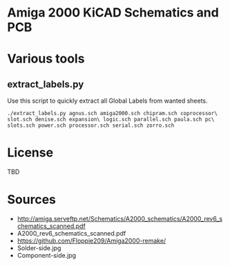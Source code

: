 # Amiga 2000 KiCAD Schematics and PCB

# Various tools

## extract_labels.py
Use this script to quickly extract all Global Labels from wanted sheets.

```
./extract_labels.py agnus.sch amiga2000.sch chipram.sch coprocessor\ slot.sch denise.sch expansion\ logic.sch parallel.sch paula.sch pc\ slots.sch power.sch processor.sch serial.sch zorro.sch
```

# License

TBD

# Sources

- http://amiga.serveftp.net/Schematics/A2000_schematics/A2000_rev6_schematics_scanned.pdf
 - A2000_rev6_schematics_scanned.pdf
- https://github.com/Floppie209/Amiga2000-remake/
 - Solder-side.jpg
 - Component-side.jpg
